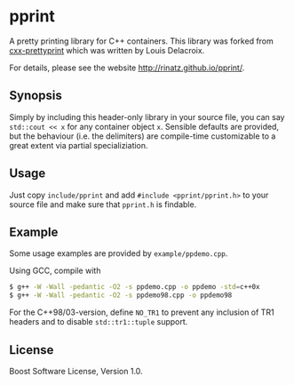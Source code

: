 # pprint

A pretty printing library for C++ containers.
This library was forked from [cxx-prettyprint](https://github.com/louisdx/cxx-prettyprint) which was written by Louis Delacroix.

For details, please see the website http://rinatz.github.io/pprint/.

## Synopsis

Simply by including this header-only library in your source file,
you can say `std::cout << x` for any container object `x`. Sensible
defaults are provided, but the behaviour (i.e. the delimiters) are
compile-time customizable to a great extent via partial specializiation.

## Usage

Just copy `include/pprint` and add `#include <pprint/pprint.h>` to your source file and make sure
that `pprint.h` is findable.

## Example

Some usage examples are provided by `example/ppdemo.cpp`.

Using GCC, compile with

```bash
$ g++ -W -Wall -pedantic -O2 -s ppdemo.cpp -o ppdemo -std=c++0x
$ g++ -W -Wall -pedantic -O2 -s ppdemo98.cpp -o ppdemo98
```

For the C++98/03-version, define `NO_TR1` to prevent any inclusion of
TR1 headers and to disable `std::tr1::tuple` support.

## License

Boost Software License, Version 1.0.
